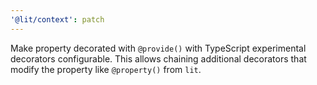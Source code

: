 ```yaml
---
'@lit/context': patch
---
```


Make property decorated with `@provide()` with TypeScript experimental decorators configurable. This allows chaining additional decorators that modify the property like `@property()` from `lit`.
